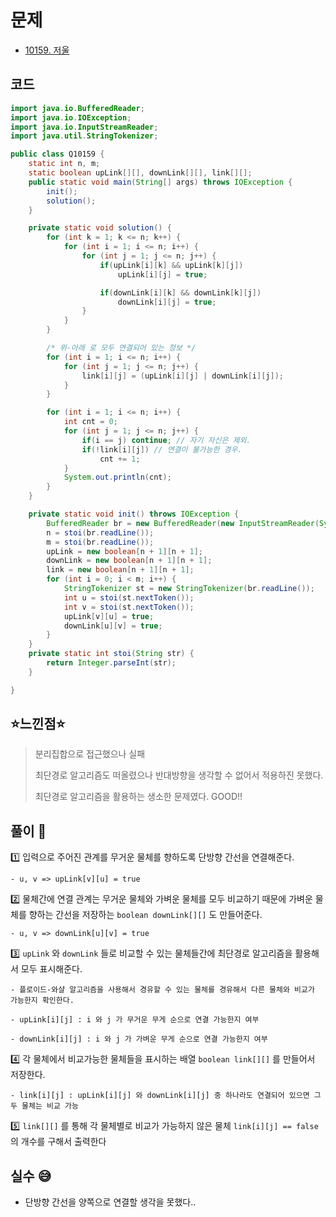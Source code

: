 # 문제
- [10159. 저울](https://www.acmicpc.net/problem/10159)

## 코드
``` java
import java.io.BufferedReader;
import java.io.IOException;
import java.io.InputStreamReader;
import java.util.StringTokenizer;

public class Q10159 {
    static int n, m;
    static boolean upLink[][], downLink[][], link[][];
    public static void main(String[] args) throws IOException {
        init();
        solution();
    }

    private static void solution() {
        for (int k = 1; k <= n; k++) {
            for (int i = 1; i <= n; i++) {
                for (int j = 1; j <= n; j++) {
                    if(upLink[i][k] && upLink[k][j])
                        upLink[i][j] = true;

                    if(downLink[i][k] && downLink[k][j])
                        downLink[i][j] = true;
                }
            }
        }

        /* 위-아래 로 모두 연결되어 있는 정보 */
        for (int i = 1; i <= n; i++) {
            for (int j = 1; j <= n; j++) {
                link[i][j] = (upLink[i][j] | downLink[i][j]);
            }
        }

        for (int i = 1; i <= n; i++) {
            int cnt = 0;
            for (int j = 1; j <= n; j++) {
                if(i == j) continue; // 자기 자신은 제외.
                if(!link[i][j]) // 연결이 불가능한 경우.
                    cnt += 1;
            }
            System.out.println(cnt);
        }
    }

    private static void init() throws IOException {
        BufferedReader br = new BufferedReader(new InputStreamReader(System.in));
        n = stoi(br.readLine());
        m = stoi(br.readLine());
        upLink = new boolean[n + 1][n + 1];
        downLink = new boolean[n + 1][n + 1];
        link = new boolean[n + 1][n + 1];
        for (int i = 0; i < m; i++) {
            StringTokenizer st = new StringTokenizer(br.readLine());
            int u = stoi(st.nextToken());
            int v = stoi(st.nextToken());
            upLink[v][u] = true;
            downLink[u][v] = true;
        }
    }
    private static int stoi(String str) {
        return Integer.parseInt(str);
    }

}
```


## ⭐️느낀점⭐️
> 분리집합으로 접근했으나 실패
> 
> 최단경로 알고리즘도 떠올렸으나 반대방향을 생각할 수 없어서 적용하진 못했다.
> 
> 최단경로 알고리즘을 활용하는 생소한 문제였다. GOOD!!

## 풀이 📣

1️⃣ 입력으로 주어진 관계를 무거운 물체를 향하도록 단방향 간선을 연결해준다.

    - u, v => upLink[v][u] = true


2️⃣ 물체간에 연결 관계는 무거운 물체와 가벼운 물체를 모두 비교하기 때문에 가벼운 물체를 향하는 간선을 저장하는 `boolean downLink[][]` 도 만들어준다. 

    - u, v => downLink[u][v] = true


3️⃣ `upLink` 와 `downLink` 들로 비교할 수 있는 물체들간에 최단경로 알고리즘을 활용해서 모두 표시해준다.

    - 플로이드-와샬 알고리즘을 사용해서 경유할 수 있는 물체를 경유해서 다른 물체와 비교가 가능한지 확인한다.

    - upLink[i][j] : i 와 j 가 무거운 무게 순으로 연결 가능한지 여부

    - downLink[i][j] : i 와 j 가 가벼운 무게 순으로 연결 가능한지 여부


4️⃣ 각 물체에서 비교가능한 물체들을 표시하는 배열 `boolean link[][]` 를 만들어서 저장한다.

    - link[i][j] : upLink[i][j] 와 downLink[i][j] 중 하나라도 연결되어 있으면 그 두 물체는 비교 가능


5️⃣ `link[][]` 를 통해 각 물체별로 비교가 가능하지 않은 물체 `link[i][j] == false` 의 개수를 구해서 출력한다 

## 실수 😅

- 단방향 간선을 양쪽으로 연결할 생각을 못했다..